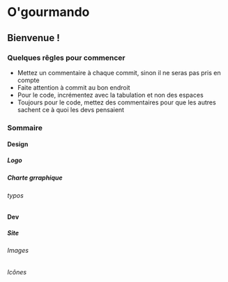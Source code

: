 # O'gourmando

## Bienvenue !

### Quelques rêgles pour commencer
- Mettez un commentaire à chaque commit, sinon il ne seras pas pris en compte
- Faite attention à commit au bon endroit
- Pour le code, incrémentez avec la tabulation et non des espaces
- Toujours pour le code, mettez des commentaires pour que les autres sachent ce à quoi les devs pensaient

### Sommaire

#### Design

##### Logo
##### Charte grraphique
###### typos

#### Dev

##### Site
###### Images
###### Icônes
